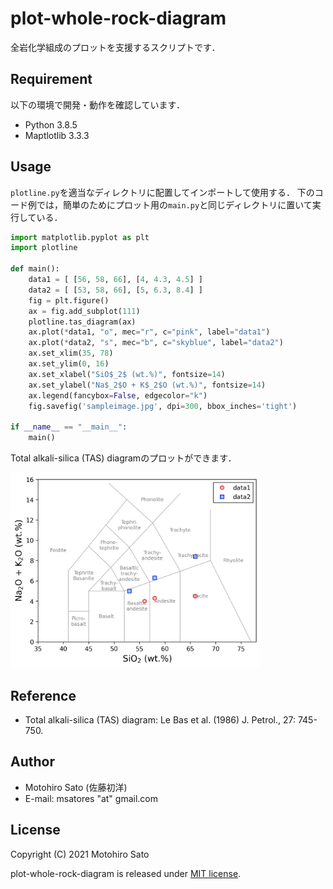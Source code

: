 # plot-whole-rock-diagram
全岩化学組成のプロットを支援するスクリプトです．

## Requirement
以下の環境で開発・動作を確認しています．
- Python 3.8.5
- Maptlotlib 3.3.3

## Usage
`plotline.py`を適当なディレクトリに配置してインポートして使用する．
下のコード例では，簡単のためにプロット用の`main.py`と同じディレクトリに置いて実行している．

```Python
import matplotlib.pyplot as plt
import plotline

def main():
    data1 = [ [56, 58, 66], [4, 4.3, 4.5] ]
    data2 = [ [53, 58, 66], [5, 6.3, 8.4] ]
    fig = plt.figure()
    ax = fig.add_subplot(111)
    plotline.tas_diagram(ax)
    ax.plot(*data1, "o", mec="r", c="pink", label="data1")
    ax.plot(*data2, "s", mec="b", c="skyblue", label="data2")
    ax.set_xlim(35, 78)
    ax.set_ylim(0, 16)
    ax.set_xlabel("SiO$_2$ (wt.%)", fontsize=14)
    ax.set_ylabel("Na$_2$O + K$_2$O (wt.%)", fontsize=14)
    ax.legend(fancybox=False, edgecolor="k")
    fig.savefig('sampleimage.jpg', dpi=300, bbox_inches='tight')

if __name__ == "__main__":
    main()
```

Total alkali-silica (TAS) diagramのプロットができます．

<img src="sampleimage.jpg" width="400">

## Reference
- Total alkali-silica (TAS) diagram: Le Bas et al. (1986) J. Petrol., 27: 745-750.

## Author
* Motohiro Sato (佐藤初洋)
* E-mail: msatores "at" gmail.com

## License
Copyright (C) 2021 Motohiro Sato

plot-whole-rock-diagram is released under [MIT license](https://opensource.org/licenses/mit-license.php).
